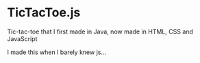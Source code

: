 # TicTacToe.js
Tic-tac-toe that I first made in Java, now made in HTML, CSS and JavaScript

I made this when I barely knew js...